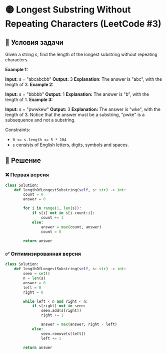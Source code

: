 # 🟡 Longest Substring Without Repeating Characters (LeetCode #3)

## 📌 Условия задачи

Given a string s, find the length of the longest substring without repeating characters.

 

**Example 1:**

**Input:** s = "abcabcbb"
**Output:** 3
**Explanation**: The answer is "abc", with the length of 3.
**Example 2:**

**Input:** s = "bbbbb"
**Output:** 1
**Explanation:** The answer is "b", with the length of 1.
**Example 3:**

**Input:** s = "pwwkew"
**Output:** 3
**Explanation:** The answer is "wke", with the length of 3.
Notice that the answer must be a substring, "pwke" is a subsequence and not a substring.
 

Constraints:

- `0 <= s.length <= 5 * 104`
- `s` consists of English letters, digits, symbols and spaces.


## 🚀 Решение

### ❌ Первая версия

```python
class Solution:
    def lengthOfLongestSubstring(self, s: str) -> int:
        count = 0
        answer = 0

        for i in range(1, len(s)):
            if s[i] not in s[i-count:i]:
                count += 1
            else:
                answer = max(count, answer)
                count = 0
        
        return answer
```

### ✅ Оптимизированная версия

```python
class Solution:
    def lengthOfLongestSubstring(self, s: str) -> int:
        seen = set()
        n = len(s)
        answer = 0
        left = 0
        right = 0

        while left < n and right < n:
            if s[right] not in seen:
                seen.add(s[right])
                right += 1

                answer = max(answer, right - left)
            else:
                seen.remove(s[left])
                left += 1

        return answer
```
